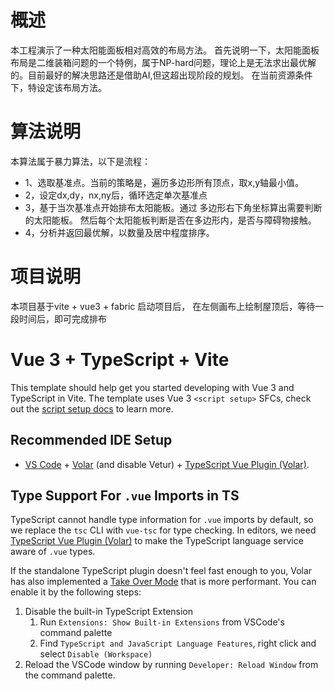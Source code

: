 # 概述
本工程演示了一种太阳能面板相对高效的布局方法。
首先说明一下，太阳能面板布局是二维装箱问题的一个特例，属于NP-hard问题，理论上是无法求出最优解的。目前最好的解决思路还是借助AI,但这超出现阶段的规划。
在当前资源条件下，特设定该布局方法。

# 算法说明
本算法属于暴力算法，以下是流程：
* 1、选取基准点。当前的策略是，遍历多边形所有顶点，取x,y轴最小值。
* 2，设定dx,dy，nx,ny后，循环选定单次基准点
* 3，基于当次基准点开始排布太阳能板。通过 多边形右下角坐标算出需要判断的太阳能板。
   然后每个太阳能板判断是否在多边形内，是否与障碍物接触。
* 4，分析并返回最优解，以数量及居中程度排序。

# 项目说明
本项目基于vite + vue3 + fabric
启动项目后， 在左侧画布上绘制屋顶后，等待一段时间后，即可完成排布
   





# Vue 3 + TypeScript + Vite

This template should help get you started developing with Vue 3 and TypeScript in Vite. The template uses Vue 3 `<script setup>` SFCs, check out the [script setup docs](https://v3.vuejs.org/api/sfc-script-setup.html#sfc-script-setup) to learn more.

## Recommended IDE Setup

- [VS Code](https://code.visualstudio.com/) + [Volar](https://marketplace.visualstudio.com/items?itemName=Vue.volar) (and disable Vetur) + [TypeScript Vue Plugin (Volar)](https://marketplace.visualstudio.com/items?itemName=Vue.vscode-typescript-vue-plugin).

## Type Support For `.vue` Imports in TS

TypeScript cannot handle type information for `.vue` imports by default, so we replace the `tsc` CLI with `vue-tsc` for type checking. In editors, we need [TypeScript Vue Plugin (Volar)](https://marketplace.visualstudio.com/items?itemName=Vue.vscode-typescript-vue-plugin) to make the TypeScript language service aware of `.vue` types.

If the standalone TypeScript plugin doesn't feel fast enough to you, Volar has also implemented a [Take Over Mode](https://github.com/johnsoncodehk/volar/discussions/471#discussioncomment-1361669) that is more performant. You can enable it by the following steps:

1. Disable the built-in TypeScript Extension
   1. Run `Extensions: Show Built-in Extensions` from VSCode's command palette
   2. Find `TypeScript and JavaScript Language Features`, right click and select `Disable (Workspace)`
2. Reload the VSCode window by running `Developer: Reload Window` from the command palette.
